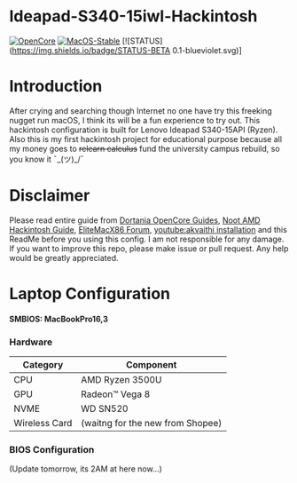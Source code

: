 # Ideapad-S340-15iwl-Hackintosh
[![OpenCore](https://img.shields.io/badge/OpenCore-v0.9.9-blue)](https://github.com/acidanthera/OpenCorePkg)
[![MacOS-Stable](https://img.shields.io/badge/MacOS-13.6.6-blueviolet)](https://www.apple.com/macos/)
[![STATUS](https://img.shields.io/badge/STATUS-BETA 0.1-blueviolet.svg)]


# Introduction
After crying and searching though Internet no one have try this freeking nugget run macOS, I think its will be a fun experience to try out. This hackintosh configuration is built for Lenovo Ideapad S340-15API (Ryzen). Also this is my first hackintosh project for educational purpose because all my money goes to ~~relearn calculus~~ fund the university campus rebuild, so you know it ¯\_(ツ)_/¯

# Disclaimer
Please read entire guide from [Dortania OpenCore Guides](https://dortania.github.io/OpenCore-Install-Guide/), [Noot AMD Hackintosh Guide](https://chefkissinc.github.io/), [EliteMacX86 Forum](https://elitemacx86.com/feeds/), [youtube:akvaithi installation](https://www.youtube.com/watch?v=CdLvTaBCYyA&t=1751s) and this ReadMe before you using this config. I am not responsible for any damage. If you want to improve this repo, please make issue or pull request. Any help would be greatly appreciated.

# Laptop Configuration
#### SMBIOS: MacBookPro16,3
 ### Hardware
| Category      | Component                       |
|---------------|---------------------------------|
| CPU           | AMD Ryzen 3500U                 |
| GPU           | Radeon™ Vega 8                  |
| NVME          | WD SN520                        |
| Wireless Card | (waitng for the new from Shopee)|

 ### BIOS Configuration
 (Update tomorrow, its 2AM at here now...)
